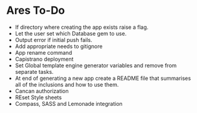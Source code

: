 # Ares To-Do

* If directory where creating the app exists raise a flag.
* Let the user set which Database gem to use.
* Output error if initial push fails.
* Add appropriate needs to gitignore
* App rename command
* Capistrano deployment
* Set Global template engine generator variables and remove from separate tasks.
* At end of generating a new app create a README file that summarises all of the inclusions and how to use them.
* Cancan authorization
* REset Style sheets
* Compass, SASS and Lemonade integration